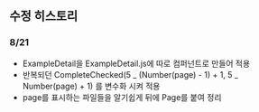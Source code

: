 ## 수정 히스토리

### 8/21

-   ExampleDetail을 ExampleDetail.js에 따로 컴퍼넌트로 만들어 적용
-   반복되던 CompleteChecked(5 _ (Number(page) - 1) + 1, 5 _ Number(page) + 1) 를 변수화 시켜 적용
-   page를 표시하는 파일들을 알기쉽게 뒤에 Page를 붙여 정리
